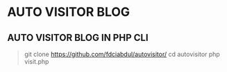 # AUTO VISITOR BLOG
## AUTO VISITOR BLOG IN PHP CLI

> git clone https://github.com/fdciabdul/autovisitor/
> cd autovisitor
> php visit.php
